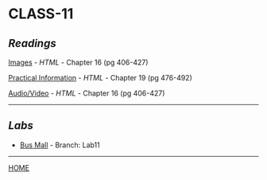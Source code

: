 # CLASS-11

## *Readings*

[Images](https://cassandraortiz.github.io/reading-notes/Class11/class11-Images) - <cite>HTML</cite> - Chapter 16 (pg 406-427)

[Practical Information](https://cassandraortiz.github.io/reading-notes/Class11/class11-Images) - <cite>HTML</cite> - Chapter 19 (pg 476-492)

[Audio/Video](https://cassandraortiz.github.io/reading-notes/Class11/class11-Images) - <cite>HTML</cite> - Chapter 16 (pg 406-427)

---

## *Labs*

- [Bus Mall](https://github.com/cassandraortiz/bus-mall/pull/1) - Branch: Lab11

---

[HOME](https://cassandraortiz.github.io/reading-notes)